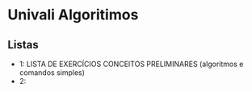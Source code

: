 # Univali Algoritimos

## Listas

- 1: LISTA DE EXERCÍCIOS CONCEITOS PRELIMINARES (algoritmos e comandos simples)
- 2:
